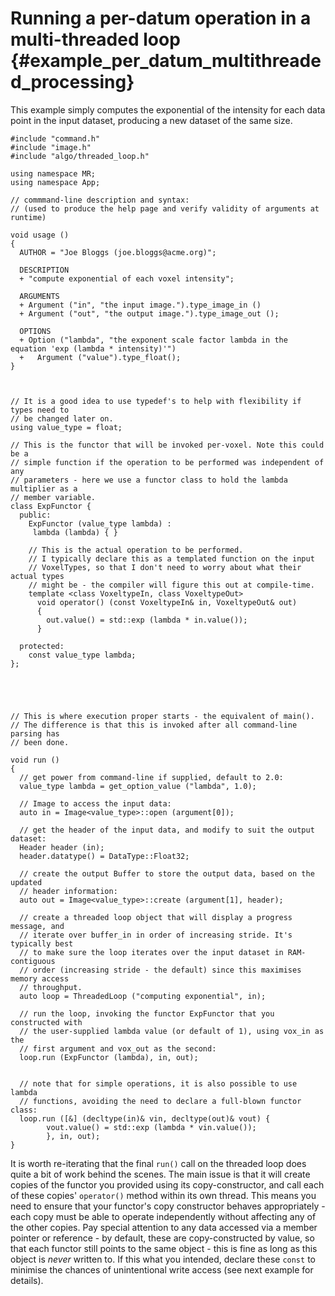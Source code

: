 Running a per-datum operation in a multi-threaded loop     {#example_per_datum_multithreaded_processing}
======================================================

This example simply computes the exponential of the intensity for each data point
in the input dataset, producing a new dataset of the same size.

~~~{.cpp}
#include "command.h"
#include "image.h"
#include "algo/threaded_loop.h"

using namespace MR;
using namespace App;

// commmand-line description and syntax:
// (used to produce the help page and verify validity of arguments at runtime)

void usage ()
{
  AUTHOR = "Joe Bloggs (joe.bloggs@acme.org)";

  DESCRIPTION
  + "compute exponential of each voxel intensity";

  ARGUMENTS
  + Argument ("in", "the input image.").type_image_in ()
  + Argument ("out", "the output image.").type_image_out ();

  OPTIONS
  + Option ("lambda", "the exponent scale factor lambda in the equation 'exp (lambda * intensity)'")
  +   Argument ("value").type_float();
}



// It is a good idea to use typedef's to help with flexibility if types need to
// be changed later on.
using value_type = float;

// This is the functor that will be invoked per-voxel. Note this could be a
// simple function if the operation to be performed was independent of any
// parameters - here we use a functor class to hold the lambda multiplier as a
// member variable.
class ExpFunctor {
  public:
    ExpFunctor (value_type lambda) :
     lambda (lambda) { }

    // This is the actual operation to be performed. 
    // I typically declare this as a templated function on the input
    // VoxelTypes, so that I don't need to worry about what their actual types
    // might be - the compiler will figure this out at compile-time.
    template <class VoxeltypeIn, class VoxeltypeOut>
      void operator() (const VoxeltypeIn& in, VoxeltypeOut& out)
      {
        out.value() = std::exp (lambda * in.value());
      }

  protected:
    const value_type lambda;
};





// This is where execution proper starts - the equivalent of main(). 
// The difference is that this is invoked after all command-line parsing has
// been done.

void run ()
{
  // get power from command-line if supplied, default to 2.0:
  value_type lambda = get_option_value ("lambda", 1.0);

  // Image to access the input data:
  auto in = Image<value_type>::open (argument[0]);

  // get the header of the input data, and modify to suit the output dataset:
  Header header (in);
  header.datatype() = DataType::Float32;

  // create the output Buffer to store the output data, based on the updated
  // header information:
  auto out = Image<value_type>::create (argument[1], header);

  // create a threaded loop object that will display a progress message, and
  // iterate over buffer_in in order of increasing stride. It's typically best
  // to make sure the loop iterates over the input dataset in RAM-contiguous
  // order (increasing stride - the default) since this maximises memory access
  // throughput.
  auto loop = ThreadedLoop ("computing exponential", in);

  // run the loop, invoking the functor ExpFunctor that you constructed with
  // the user-supplied lambda value (or default of 1), using vox_in as the
  // first argument and vox_out as the second:
  loop.run (ExpFunctor (lambda), in, out);


  // note that for simple operations, it is also possible to use lambda
  // functions, avoiding the need to declare a full-blown functor class:
  loop.run ([&] (decltype(in)& vin, decltype(out)& vout) {
        vout.value() = std::exp (lambda * vin.value());
        }, in, out);
}
~~~

It is worth re-iterating that the final `run()` call on the threaded loop does
quite a bit of work behind the scenes. The main issue is that it will create
copies of the functor you provided using its copy-constructor, and call each of
these copies' `operator()` method within its own thread. This means you need to
ensure that your functor's copy constructor behaves appropriately - each copy
must be able to operate independently without affecting any of the other
copies. Pay special attention to any data accessed via a member pointer or
reference - by default, these are copy-constructed by value, so that each
functor still points to the same object - this is fine as long as this object
is _never_ written to. If this what you intended, declare these `const` to
minimise the chances of unintentional write access (see next example for
details).

